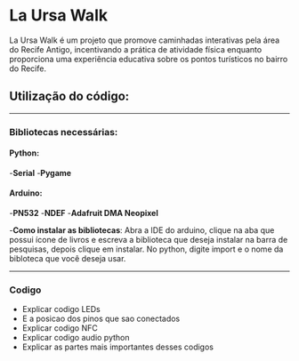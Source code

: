 # La Ursa Walk
 La Ursa Walk é um projeto que promove caminhadas interativas pela área do Recife Antigo, incentivando a prática de atividade física enquanto proporciona uma experiência educativa sobre os pontos turísticos no bairro do Recife.

## Utilização do código:
---
### Bibliotecas necessárias:
#### Python:
-**Serial**
-**Pygame**

#### Arduino:
-**PN532**
-**NDEF**
-**Adafruit DMA Neopixel**

-**Como instalar as bibliotecas**: Abra a IDE do arduino, clique na aba que possui ícone de livros e escreva a biblioteca que deseja instalar na barra de pesquisas, depois clique em instalar. No python, digite import e o nome da bibloteca que você deseja usar.

---

### Codigo
- Explicar codigo LEDs
- E a posicao dos pinos que sao conectados
- Explicar codigo NFC
- Explicar codigo audio python
- Explicar as partes mais importantes desses codigos 



